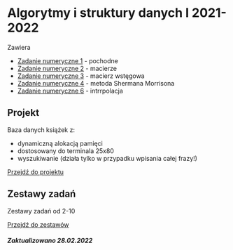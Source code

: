 # Algorytmy i struktury danych I 2021-2022 

Zawiera
 - [Zadanie numeryczne 1](num1) - pochodne
 - [Zadanie numeryczne 2](num2) - macierze
 - [Zadanie numeryczne 3](num3) - macierz wstęgowa
 - [Zadanie numeryczne 4](num4) - metoda Shermana Morrisona
 - [Zadanie numeryczne 6](num6) - intrrpolacja 

## Projekt
Baza danych książek z:
 - dynamiczną alokacją pamięci
 - dostosowany do terminala 25x80
 - wyszukiwanie (działa tylko w przypadku wpisania całej frazy!)
 
[Przejdź do projektu](Projekt)

## Zestawy zadań
Zestawy zadań od 2-10 

[Przejdź do zestawów](Zestawy%zadań)


##### Zaktualizowano 28.02.2022